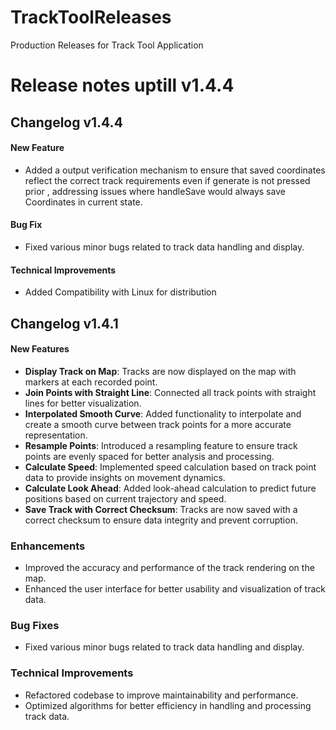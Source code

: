 # TrackToolReleases
Production Releases for Track Tool Application


# Release notes uptill v1.4.4
## Changelog v1.4.4
#### New Feature
- Added a output verification mechanism to ensure that saved coordinates reflect the correct track requirements even if generate is not pressed prior , addressing issues where handleSave would always save Coordinates in current state.

#### Bug Fix
- Fixed various minor bugs related to track data handling and display.

#### Technical Improvements
- Added Compatibility with Linux for distribution

## Changelog v1.4.1
#### New Features
- **Display Track on Map**: Tracks are now displayed on the map with markers at each recorded point.
- **Join Points with Straight Line**: Connected all track points with straight lines for better visualization.
- **Interpolated Smooth Curve**: Added functionality to interpolate and create a smooth curve between track points for a more accurate representation.
- **Resample Points**: Introduced a resampling feature to ensure track points are evenly spaced for better analysis and processing.
- **Calculate Speed**: Implemented speed calculation based on track point data to provide insights on movement dynamics.
- **Calculate Look Ahead**: Added look-ahead calculation to predict future positions based on current trajectory and speed.
- **Save Track with Correct Checksum**: Tracks are now saved with a correct checksum to ensure data integrity and prevent corruption.

### Enhancements
- Improved the accuracy and performance of the track rendering on the map.
- Enhanced the user interface for better usability and visualization of track data.

### Bug Fixes
- Fixed various minor bugs related to track data handling and display.

### Technical Improvements
- Refactored codebase to improve maintainability and performance.
- Optimized algorithms for better efficiency in handling and processing track data.

